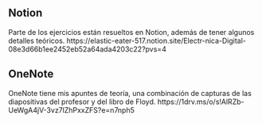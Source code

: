 <h2>Notion</h2>
Parte de los ejercicios están resueltos en Notion, además de tener algunos detalles teóricos.  
https://elastic-eater-517.notion.site/Electr-nica-Digital-08e3d66b1ee2452eb52a64ada4203c22?pvs=4

<h2>OneNote</h2>
OneNote tiene mis apuntes de teoría, una combinación de capturas de las diapositivas del profesor y del libro de Floyd.  
https://1drv.ms/o/s!AlRZb-UeWgA4jV-3vz7lZhPxxZFS?e=n7nph5